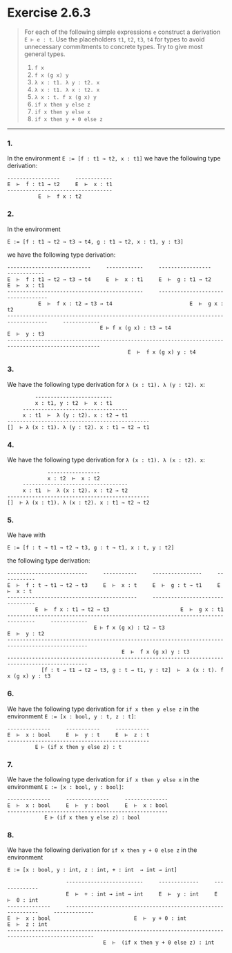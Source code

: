 # Exercise 2.6.3

> For each of the following simple expressions `e` construct a derivation `E ⊢ e : t`.
> Use the placeholders `t1`, `t2`, `t3`, `t4` for types to avoid unnecessary commitments to concrete types.
> Try to give most general types.
> 1. `f x`
> 2. `f x (g x) y`
> 3. `λ x : t1. λ y : t2. x`
> 4. `λ x : t1. λ x : t2. x`
> 5. `λ x : t. f x (g x) y`
> 6. `if x then y else z`
> 7. `if x then y else x`
> 8. `if x then y + 0 else z`

---

### 1.

In the environment `E := [f : t1 → t2, x : t1]` we have the following type derivation:
```text
-----------------     ------------
E  ⊢  f : t1 → t2     E  ⊢  x : t1
----------------------------------
          E  ⊢  f x : t2
```

### 2.

In the environment
```
E := [f : t1 → t2 → t3 → t4, g : t1 → t2, x : t1, y : t3]
```
we have the following type derivation:
```text
---------------------------     ------------     -----------------     ------------
E  ⊢  f : t1 → t2 → t3 → t4     E  ⊢  x : t1     E  ⊢  g : t1 → t2     E  ⊢  x : t1
--------------------------------------------     ----------------------------------
          E  ⊢  f x : t2 → t3 → t4                         E  ⊢  g x : t2
-----------------------------------------------------------------------------------     ------------
                              E ⊢ f x (g x) : t3 → t4                                   E  ⊢  y : t3
----------------------------------------------------------------------------------------------------
                                       E  ⊢  f x (g x) y : t4
```

### 3.

We have the following type derivation for `λ (x : t1). λ (y : t2). x`:
```text
         -------------------------
         x : t1, y : t2  ⊢  x : t1
     ----------------------------------
     x : t1  ⊢  λ (y : t2). x : t2 → t1
----------------------------------------------
[]  ⊢ λ (x : t1). λ (y : t2). x : t1 → t2 → t1
```

### 4.

We have the following type derivation for `λ (x : t1). λ (x : t2). x`:
```text
             -----------------
             x : t2  ⊢  x : t2
     ----------------------------------
     x : t1  ⊢  λ (x : t2). x : t2 → t2
----------------------------------------------
[]  ⊢ λ (x : t1). λ (x : t2). x : t1 → t2 → t2
```

### 5.

We have with
```
E := [f : t → t1 → t2 → t3, g : t → t1, x : t, y : t2]
```
the following type derivation:
```text
--------------------------     -----------     ----------------     -----------
E  ⊢  f : t → t1 → t2 → t3     E  ⊢  x : t     E  ⊢  g : t → t1     E  ⊢  x : t
------------------------------------------     --------------------------------
         E  ⊢  f x : t1 → t2 → t3                       E  ⊢  g x : t1
-------------------------------------------------------------------------------     ------------
                            E ⊢ f x (g x) : t2 → t3                                 E  ⊢  y : t2
------------------------------------------------------------------------------------------------
                                     E  ⊢  f x (g x) y : t3
------------------------------------------------------------------------------------------------
           [f : t → t1 → t2 → t3, g : t → t1, y : t2]  ⊢  λ (x : t). f x (g x) y : t3
```

### 6.

We have the following type derivation for `if x then y else z` in the environment `E := [x : bool, y : t, z : t]`:
```text
--------------     -----------     -----------
E  ⊢  x : bool     E  ⊢  y : t     E  ⊢  z : t
----------------------------------------------
         E ⊢ (if x then y else z) : t
```

### 7.

We have the following type derivation for `if x then y else x` in the environment `E := [x : bool, y : bool]`:
```text
--------------     --------------     --------------
E  ⊢  x : bool     E  ⊢  y : bool     E  ⊢  x : bool
----------------------------------------------------
            E ⊢ (if x then y else z) : bool
```

### 8.

We have the following derivation for `if x then y + 0 else z` in the environment
```
E := [x : bool, y : int, z : int, + : int  → int → int]
```
```text
                   -------------------------     -------------     -------------
                   E  ⊢  + : int → int → int     E  ⊢  y : int     E  ⊢  0 : int
--------------     -------------------------------------------------------------     -------------
E  ⊢  x : bool                           E  ⊢  y + 0 : int                           E  ⊢  z : int
--------------------------------------------------------------------------------------------------
                               E  ⊢  (if x then y + 0 else z) : int
```
